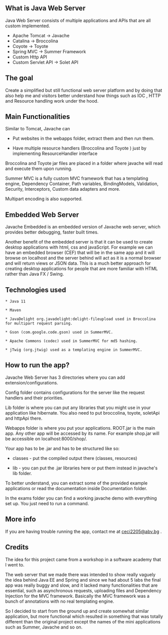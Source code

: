 
What is Java Web Server
-----------------------
Java Web Server consists of multiple applications and APIs that are all custom implemented.
* Apache Tomcat -> Javache
* Catalina  -> Broccolina
* Coyote -> Toyote
* Spring MVC -> Summer Framework
* Custom Http API
* Custom Servlet API -> Solet API

The goal
-------
Create a simplified but still functional web server platform and by doing that also help me and
visitors better understand how things such as IOC , HTTP and Resource handling work under the hood.

Main Functionalities
-------------------
Similar to  Tomcat, Javache can
  * Put websites in the webapps folder, extract them and then run them.

  * Have multiple resource handlers (Broccolina and Toyote ) just by implementing ResourceHandler interface

Broccolina and Toyote jar files are placed in a folder where javache will read and execute them upon running.

Summer MVC is a fully custom MVC framework that has a templating engine, Dependency Container, Path variables, BindingModels, Validation, Security, Interceptors, Custom data adapters
and more.

Multipart encoding is also supported.

Embedded Web Server
-------------------
Javache Embedded is an embedded version of Javache web server, which provides better debugging, faster built times.

Another benefit of the embedded server is that it can be used to create desktop applications with html, css and javaScript.
For example we can have an embedded browser (CEF) that will be in the same app and it will browse on localhost and the server
behind will act as it is a normal browser and will return views or JSON data. This is a much better approach for creating desktop applications for people that are more familiar with HTML rather than Java FX / Swing.

Technologies used
---------------------
	* Java 11
	
	* Maven
	
	* JavaDelight org.javadelight:delight-fileupload used in Broccolina for multipart request parsing.
	
	* Gson (com.google.code.gson) used in SummerMVC.
	
	* Apache Commons (codec) used in SummerMVC for md5 hashing.
	
	* jTwig (org.jtwig) used as a templating engine in SummerMVC.
	
How to run the app?
------------------
Javache Web Server has 3 directories where you can add extension/configurations.

Config folder contains configurations for the server like the request handlers and their priorities.

Lib folder is where you can put any libraries that you might use in your application like hibernate.
You also need to put broccolina, toyote, soletApi and httpApi there.

Webapps folder is where you put your applications. ROOT.jar is the main app. Any other app
will be accessed by its name. For example shop.jar will be accessible on localhost:8000/shop/.

Your app has to be .jar and has to be structured like so:
* classes - put the compiled output there (classes, resources)

* lib - you can put the .jar libraries here or put them instead in javache's lib folder.

To better understand, you can extract some of the provided example applications or read the documentation inside Documentation folder.

In the exams folder you can find a working javache demo with everything set up.
You just need to run a command.

More info
-------------
If you are having trouble running the app, contact me at ceci2205@abv.bg .

Credits
-------
The idea for this project came from a workshop in a software academy that I went to.

The web server that we made there was intended to show really vaguely the idea behind Java EE and Spring and since we 
had about 5 labs the final app was really buggy and slow, and it lacked many functionalities that are essential, such as asynchronous requests, uploading files and Dependency Injection for the MVC framework. Basically the MVC framework was a bunch of annotations with no real templating engine.

So I decided to start from the ground up and create somewhat similar application, but more functional which resulted in something that was totally different than the original project except the names of the mini applications such as Summer, Javache and so on.

